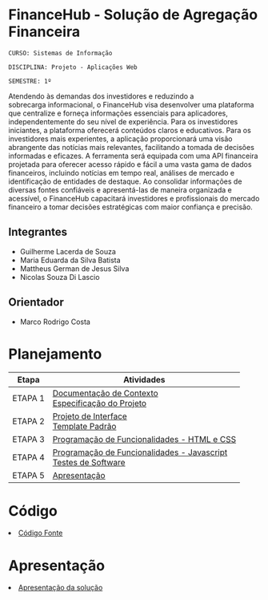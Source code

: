 # FinanceHub - Solução de Agregação Financeira

`CURSO: Sistemas de Informação`

`DISCIPLINA: Projeto - Aplicações Web`

`SEMESTRE: 1º`

Atendendo às demandas dos investidores e reduzindo a sobrecarga informacional, o FinanceHub visa desenvolver uma plataforma que centralize e forneça informações essenciais para aplicadores, independentemente do seu nível de experiência. Para os investidores iniciantes, a plataforma oferecerá conteúdos claros e educativos. Para os investidores mais experientes, a aplicação proporcionará uma visão abrangente das notícias mais relevantes, facilitando a tomada de decisões informadas e eficazes. A ferramenta será equipada com uma API financeira projetada para oferecer acesso rápido e fácil a uma vasta gama de dados financeiros, incluindo notícias em tempo real, análises de mercado e identificação de entidades de destaque. Ao consolidar informações de diversas fontes confiáveis e apresentá-las de maneira organizada e acessível, o FinanceHub capacitará investidores e profissionais do mercado financeiro a tomar decisões estratégicas com maior confiança e precisão.

## Integrantes

* Guilherme Lacerda de Souza
* Maria Eduarda da Silva Batista
* Mattheus German de Jesus Silva
* Nicolas Souza Di Lascio


## Orientador

* Marco Rodrigo Costa

# Planejamento

| Etapa         | Atividades |
|  :----:   | ----------- |
| ETAPA 1         |[Documentação de Contexto](docs/context.md) <br> [Especificação do Projeto](docs/especification.md) |
| ETAPA 2         |[Projeto de Interface](docs/interface.md) <br> [Template Padrão](docs/template.md) |
| ETAPA 3         |[Programação de Funcionalidades - HTML e CSS](docs/development.md) |
| ETAPA 4        |[Programação de Funcionalidades - Javascript](docs/development.md) <br> [Testes de Software ](docs/tests.md) |
| ETAPA 5         | [Apresentação](presentation/README.md) |

# Código

<li><a href="src/README.md"> Código Fonte</a></li>

# Apresentação

<li><a href="presentation/README.md"> Apresentação da solução</a></li>
